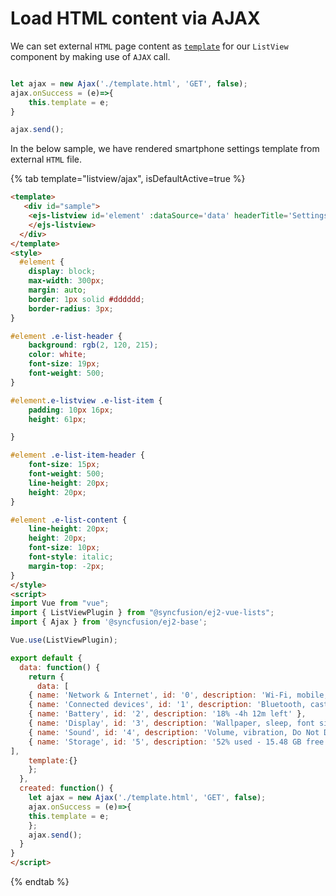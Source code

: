 # Load HTML content via AJAX

We can set external `HTML` page content as [`template`](https://ej2.syncfusion.com/vue/documentation/api/list-view/#template) for our `ListView` component by making use of `AJAX` call.

```typescript

let ajax = new Ajax('./template.html', 'GET', false);
ajax.onSuccess = (e)=>{
    this.template = e;
}

ajax.send();

```

In the below sample, we have rendered smartphone settings template from external `HTML` file.

{% tab template="listview/ajax", isDefaultActive=true %}

```html
<template>
   <div id="sample">
    <ejs-listview id='element' :dataSource='data' headerTitle='Settings' showHeader='true' :template='template'>
    </ejs-listview>
  </div>
</template>
<style>
  #element {
    display: block;
    max-width: 300px;
    margin: auto;
    border: 1px solid #dddddd;
    border-radius: 3px;
}

#element .e-list-header {
    background: rgb(2, 120, 215);
    color: white;
    font-size: 19px;
    font-weight: 500;
}

#element.e-listview .e-list-item {
    padding: 10px 16px;
    height: 61px;

}

#element .e-list-item-header {
    font-size: 15px;
    font-weight: 500;
    line-height: 20px;
    height: 20px;
}

#element .e-list-content {
    line-height: 20px;
    height: 20px;
    font-size: 10px;
    font-style: italic;
    margin-top: -2px;
}
</style>
<script>
import Vue from "vue";
import { ListViewPlugin } from "@syncfusion/ej2-vue-lists";
import { Ajax } from '@syncfusion/ej2-base';

Vue.use(ListViewPlugin);

export default {
  data: function() {
    return {
      data: [
    { name: 'Network & Internet', id: '0', description: 'Wi-Fi, mobile, data usage, hotspot' },
    { name: 'Connected devices', id: '1', description: 'Bluetooth, cast, NFC' },
    { name: 'Battery', id: '2', description: '18% -4h 12m left' },
    { name: 'Display', id: '3', description: 'Wallpaper, sleep, font size' },
    { name: 'Sound', id: '4', description: 'Volume, vibration, Do Not Disturb' },
    { name: 'Storage', id: '5', description: '52% used - 15.48 GB free' }
],
    template:{}
    };
  },
  created: function() {
    let ajax = new Ajax('./template.html', 'GET', false);
    ajax.onSuccess = (e)=>{
    this.template = e;
    };
    ajax.send();
  }
}
</script>
```

{% endtab %}